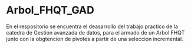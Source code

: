 # Arbol_FHQT_GAD
En el respositorio se encuentra el deasarrollo del trabajo practico de la catedra de Gestion avanzada de datos, para el armado de un Arbol FHQT junto con la obgtencion de pivotes a partir de una seleccion incremental.
